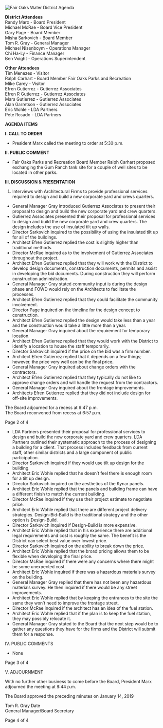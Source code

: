 <!-- Page 1 -->
![Fair Oaks Water District Agenda](https://via.placeholder.com/768x993.png?text=Fair+Oaks+Water+District+Agenda)

**District Attendees**  
Randy Marx - Board President  
Michael McRae - Board Vice President  
Gary Page - Board Member  
Misha Sarkovich - Board Member  
Tom R. Gray - General Manager  
Michael Nisenboym - Operations Manager  
Chi Ha-Ly - Finance Manager  
Ben Voight - Operations Superintendent  

**Other Attendees**  
Tim Menezes - Visitor  
Ralph Carhart - Board Member Fair Oaks Parks and Recreation  
Mike Carey - Visitor  
Efren Gutierrez - Gutierrez Associates  
Efren R Gutierrez - Gutierrez Associates  
Mara Gutierrez - Gutierrez Associates  
Alan Garretson - Gutierrez Associates  
Eric Wohle - LDA Partners  
Pete Rosado - LDA Partners  

**AGENDA ITEMS**  

**I. CALL TO ORDER**  
- President Marx called the meeting to order at 5:30 p.m.  

**II. PUBLIC COMMENT**  
- Fair Oaks Parks and Recreation Board Member Ralph Carhart proposed exchanging the Gum Ranch tank site for a couple of well sites to be located in other parks.  

**III. DISCUSSION & PRESENTATION**  
1. Interviews with Architectural Firms to provide professional services required to design and build a new corporate yard and crews quarters.  
<!-- Page 2 -->
- General Manager Gray introduced Gutierrez Associates to present their proposal to design and build the new corporate yard and crew quarters.
- Gutierrez Associates presented their proposal for professional services to design and build the new corporate yard and crew quarters. The design includes the use of insulated tilt up walls.
- Director Sarkovich inquired to the possibility of using the insulated tilt up for all of the buildings.
- Architect Efren Gutierrez replied the cost is slightly higher than traditional methods.
- Director McRae inquired as to the involvement of Gutierrez Associates throughout the project.
- Architect Efren Gutierrez replied that they will work with the District to develop design documents, construction documents, permits and assist in developing the bid documents. During construction they will perform construction administration.
- General Manager Gray stated community input is during the design phase and FOWD would rely on the Architects to facilitate the processes.
- Architect Efren Gutierrez replied that they could facilitate the community involvement.
- Director Page inquired on the timeline for the design concept to construction.
- Architect Efren Gutierrez replied the design would take less than a year and the construction would take a little more than a year.
- General Manager Gray inquired about the requirement for temporary location.
- Architect Efren Gutierrez replied that they would work with the District to identify a location to house the staff temporarily.
- Director Sarkovich inquired if the price on the bid was a firm number.
- Architect Efren Gutierrez replied that it depends on a few things; however, the price very well can be the final price.
- General Manager Gray inquired about change orders with the contractors.
- Architect Efren Gutierrez replied that they typically do not like to approve change orders and will handle the request from the contractors.
- General Manager Gray inquired about the frontage improvements.
- Architects Efren Gutierrez replied that they did not include design for off-site improvements.

The Board adjourned for a recess at 6:47 p.m.  
The Board reconvened from recess at 6:57 p.m.  

Page 2 of 4
<!-- Page 3 -->
- LDA Partners presented their proposal for professional services to design and build the new corporate yard and crew quarters. LDA Partners outlined their systematic approach to the process of designing a building for a client. That process includes feedback from current staff, other similar districts and a large component of public participation.
- Director Sarkovich inquired if they would use tilt up design for the building.
- Architect Eric Wohle replied that he doesn’t feel there is enough room for a tilt up design.
- Director Sarkovich inquired on the aesthetics of the Kynar panels.
- Architect Eric Wohle replied that the panels and building frame can have a different finish to match the current building.
- Director McRae inquired if they use their project estimate to negotiate price.
- Architect Eric Wohle replied that there are different project delivery strategies. Design-Bid-Build is the traditional strategy and the other option is Design-Build.
- Director Sarkovich inquired if Design-Build is more expensive.
- Architect Eric Wohle replied that in his experience there are additional legal requirements and cost is roughly the same. The benefit is the District can select best value over lowest price.
- Director Sarkovich inquired on the ability to break down the price.
- Architect Eric Wohle replied that the broad pricing allows them to be flexible when developing the final price.
- Director McRae inquired if there were any concerns where there might be some unexpected cost.
- Architect Eric Wohle inquired if there was a hazardous materials survey on the building.
- General Manager Gray replied that there has not been any hazardous materials survey. He then inquired if there would be any street improvements.
- Architect Eric Wohle replied that by keeping the entrances to the site the same they won’t need to improve the frontage street.
- Director McRae inquired if the architect has an idea of the fuel station.
- Architect Eric Wohle replied that if the plan is to keep the fuel station, they may possibly relocate it.
- General Manager Gray stated to the Board that the next step would be to gather any questions they have for the firms and the District will submit them for a response.

IV. PUBLIC COMMENTS
- None

Page 3 of 4
<!-- Page 4 -->
V. ADJOURNMENT

With no further other business to come before the Board, President Marx adjourned the meeting at 8:44 p.m.

The Board approved the preceding minutes on January 14, 2019

Tom R. Gray                              Date  
General Manager/Board Secretary  

Page 4 of 4
